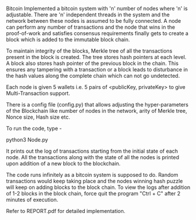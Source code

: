 Bitcoin
Implemented a bitcoin system with 'n' number of nodes where 'n' is adjustable. There are 'n' independent threads in the system and the network between these nodes is assumed to be fully connected. A node can perform any number of transactions and the node that wins in the proof-of-work and satisfies consensus requirements finally gets to create a block which is added to the immutable block chain.

To maintain integrity of the blocks, Merkle tree of all the transactions present in the block is created. The tree stores hash pointers at each level. A block also stores hash pointer of the previous block in the chain. This ensures any tampering with a transaction or a block leads to disturbance in the hash values along the complete chain which can not go undetected.

Each node is given 5 wallets i.e. 5 pairs of <publicKey, privateKey> to give Multi-Transaction support.

There is a config file (config.py) that allows adjusting the hyper-parameters of the Blockchain like number of nodes in the network, arity of Merkle tree, Nonce size, Hash size etc.

To run the code, type -

python3 Node.py

It prints out the log of transactions starting from the initial state of each node. All the transactions along with the state of all the nodes is printed upon addition of a new block to the blockchain.

The code runs infinitely as a bitcoin system is supposed to do. Random transactions would keep taking place and the nodes winning hash puzzle will keep on adding blocks to the block chain. To view the logs after addition of 1-2 blocks in the block chain, force quit the program "Ctrl + C" after 2 minutes of execution.

Refer to REPORT.pdf for detailed implementation.